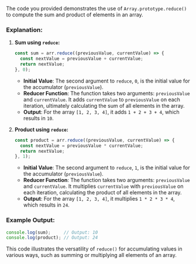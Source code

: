 The code you provided demonstrates the use of `Array.prototype.reduce()` to compute the sum and product of elements in an array.

### Explanation:

1. **Sum using `reduce`:**
   ```javascript
   const sum = arr.reduce((previousValue, currentValue) => {
     const nextValue = previousValue + currentValue;
     return nextValue;
   }, 0);
   ```
   - **Initial Value**: The second argument to `reduce`, `0`, is the initial value for the accumulator (`previousValue`).
   - **Reducer Function**: The function takes two arguments: `previousValue` and `currentValue`. It adds `currentValue` to `previousValue` on each iteration, ultimately calculating the sum of all elements in the array.
   - **Output**: For the array `[1, 2, 3, 4]`, it adds `1 + 2 + 3 + 4`, which results in `10`.

2. **Product using `reduce`:**
   ```javascript
   const product = arr.reduce((previousValue, currentValue) => {
     const nextValue = previousValue * currentValue;
     return nextValue;
   }, 1);
   ```
   - **Initial Value**: The second argument to `reduce`, `1`, is the initial value for the accumulator (`previousValue`).
   - **Reducer Function**: The function takes two arguments: `previousValue` and `currentValue`. It multiplies `currentValue` with `previousValue` on each iteration, calculating the product of all elements in the array.
   - **Output**: For the array `[1, 2, 3, 4]`, it multiplies `1 * 2 * 3 * 4`, which results in `24`.

### Example Output:
```javascript
console.log(sum);     // Output: 10
console.log(product); // Output: 24
```

This code illustrates the versatility of `reduce()` for accumulating values in various ways, such as summing or multiplying all elements of an array.